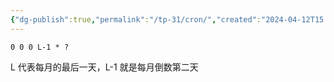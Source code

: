 ```yaml
---
{"dg-publish":true,"permalink":"/tp-31/cron/","created":"2024-04-12T15:13:04.415+08:00","updated":"2024-06-01T10:49:32.843+08:00"}
---
```


```cron
0 0 0 L-1 * ?
```

L 代表每月的最后一天，L-1 就是每月倒数第二天